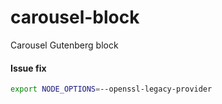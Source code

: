 # carousel-block
Carousel Gutenberg block

#### Issue fix

```sh
export NODE_OPTIONS=--openssl-legacy-provider
```
